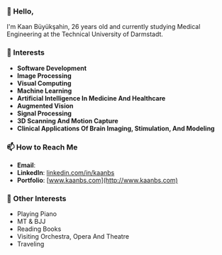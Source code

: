 ### 🌷 Hello,

 I'm Kaan Büyükşahin, 26 years old and currently studying Medical Engineering at the Technical University of Darmstadt.

### 👀 Interests
- **Software Development**
- **Image Processing**
- **Visual Computing**
- **Machine Learning**
- **Artificial Intelligence In Medicine And Healthcare**
- **Augmented Vision**
- **Signal Processing**
- **3D Scanning And Motion Capture**
- **Clinical Applications Of Brain Imaging, Stimulation, And Modeling**

### 📫 How to Reach Me
- **Email**:
- **LinkedIn**: [linkedin.com/in/kaanbs](https://www.linkedin.com/in/kaanbs/)
- **Portfolio**: [www.kaanbs.com](http://www.kaanbs.com)

### 🎼 Other Interests
- Playing Piano
- MT & BJJ
- Reading Books
- Visiting Orchestra, Opera And Theatre
- Traveling

